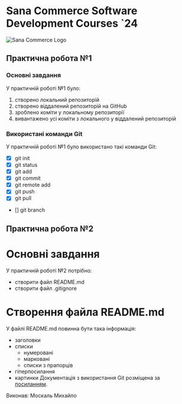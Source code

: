 # Sana Commerce Software Development Courses `24
![Sana Commerce Logo](https://upload.wikimedia.org/wikipedia/commons/0/08/Sana_Commerce_Logo.png) 

## Практична робота №1
### Основні завдання
У практичній роботі №1 було:

1. створено локальний репозиторій
1. створено віддалений репозиторій на GitHub
1. зроблено коміти у локальному репозиторії
1. вивантажено усі коміти з локального у віддалений репозиторій
### Використані команди Git
У практичній роботі №1 було використано такі команди Git:

- [x] git init
- [x] git status
- [x] git add
- [x] git commit
- [x] git remote add
- [x] git push
- [x] git pull
- [] git branch
## Практична робота №2
# Основні завдання
У практичній роботі №2 потрібно:

- створити файл README.md
- створити файл .gitignore
# Створення файла README.md
У файлі README.md повинна бути така інформація:

- заголовки
- списки
    - нумеровані
    - марковані
    - списки з прапорців
- гіперпосилання
- картинки
Документація з використання Git розміщена за [посиланням](https://docs.google.com/document/d/1agdvcLqd2w2rWS0-fCqwsevO-7QN2xLpZPq7Haylq4U).

Виконав: Москаль Михайло